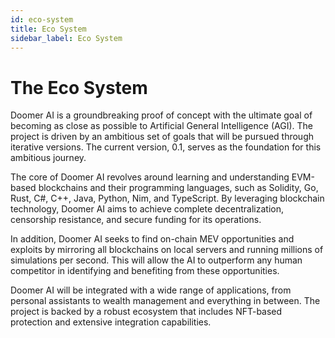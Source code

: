 ```yaml
---
id: eco-system
title: Eco System
sidebar_label: Eco System
---
```


#  The Eco System

Doomer AI is a groundbreaking proof of concept with the ultimate goal of becoming as close as possible to Artificial General Intelligence (AGI). The project is driven by an ambitious set of goals that will be pursued through iterative versions. The current version, 0.1, serves as the foundation for this ambitious journey.

The core of Doomer AI revolves around learning and understanding EVM-based blockchains and their programming languages, such as Solidity, Go, Rust, C#, C++, Java, Python, Nim, and TypeScript. By leveraging blockchain technology, Doomer AI aims to achieve complete decentralization, censorship resistance, and secure funding for its operations.

In addition, Doomer AI seeks to find on-chain MEV opportunities and exploits by mirroring all blockchains on local servers and running millions of simulations per second. This will allow the AI to outperform any human competitor in identifying and benefiting from these opportunities.

Doomer AI will be integrated with a wide range of applications, from personal assistants to wealth management and everything in between. The project is backed by a robust ecosystem that includes NFT-based protection and extensive integration capabilities.

